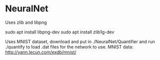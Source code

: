 # NeuralNet

Uses zlib and libpng

sudo apt install libpng-dev
sudo apt install zlib1g-dev

Uses MNIST dataset, download and put in ./NeuralNet/Quantifier and run ./quantify to load .dat files for the network to use.
MNIST data: http://yann.lecun.com/exdb/mnist/
